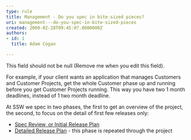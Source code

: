 ```yaml
---
type: rule
title: Management - Do you spec in bite-sized pieces?
uri: management---do-you-spec-in-bite-sized-pieces
created: 2009-02-28T09:45:07.0000000Z
authors:
- id: 1
  title: Adam Cogan

---
```




<span class='intro'> This field should not be null (Remove me when you edit this field). </span>

<p>For example, if your client wants an application that manages Customers and Customer Projects, get the whole Customer phase up and running before you get Customer Projects running. This way you have two 1 month deadlines, instead of 1 two month deadline. </p>
<p>At SSW we spec in two phases, the first to get an overview of the project, the second, to focus on the detail of first few releases only&#58; </p>
<ul>
<li><a href="http&#58;//www.ssw.com.au/ssw/Standards/Rules/RulestoBetterProjectManagement.aspx#InitialReleasePlanBallpark">Spec Review, or Initial Release Plan</a> 
<li><a href="http&#58;//www.ssw.com.au/ssw/Standards/Rules/RulestoBetterProjectManagement.aspx#SpecificationDetailedReleasePlan">Detailed Release Plan</a> - this phase is repeated through the project </li></ul>


